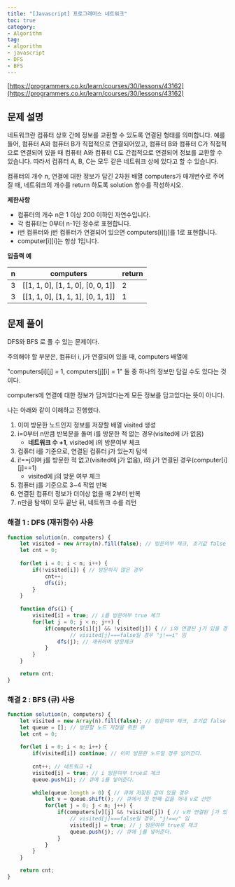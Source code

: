 ```yaml
---
title: "[Javascript] 프로그래머스 네트워크"
toc: true
category:
- Algorithm
tag:
- algorithm
- javascript
- DFS
- BFS
---
```


[https://programmers.co.kr/learn/courses/30/lessons/43162](https://programmers.co.kr/learn/courses/30/lessons/43162)

## 문제 설명
네트워크란 컴퓨터 상호 간에 정보를 교환할 수 있도록 연결된 형태를 의미합니다. 
예를 들어, 컴퓨터 A와 컴퓨터 B가 직접적으로 연결되어있고, 컴퓨터 B와 컴퓨터 C가 직접적으로 연결되어 있을 때 컴퓨터 A와 컴퓨터 C도 간접적으로 연결되어 정보를 교환할 수 있습니다. 
따라서 컴퓨터 A, B, C는 모두 같은 네트워크 상에 있다고 할 수 있습니다.

컴퓨터의 개수 n, 연결에 대한 정보가 담긴 2차원 배열 computers가 매개변수로 주어질 때, 네트워크의 개수를 return 하도록 solution 함수를 작성하시오.

**제한사항**
- 컴퓨터의 개수 n은 1 이상 200 이하인 자연수입니다.
- 각 컴퓨터는 0부터 n-1인 정수로 표현합니다.
- i번 컴퓨터와 j번 컴퓨터가 연결되어 있으면 computers[i][j]를 1로 표현합니다.
- computer[i][i]는 항상 1입니다.


**입출력 예**

| n |	computers |	return |
| -------- | -------- | -------- |
| 3 |	[[1, 1, 0], [1, 1, 0], [0, 0, 1]]	| 2 |
| 3 |	[[1, 1, 0], [1, 1, 1], [0, 1, 1]] | 1 |

## 문제 풀이
DFS와 BFS 로 풀 수 있는 문제이다.

주의해야 할 부분은, 컴퓨터 i, j가 연결되어 있을 때, computers 배열에

"computers[i][j] = 1, computers[j][i] = 1" 둘 중 하나의 정보만 담길 수도 있다는 것이다.

computers에 연결에 대한 정보가 담겨있다는게 모든 정보를 담고있다는 뜻이 아니다.

나는 아래와 같이 이해하고 진행했다.

1. 이미 방문한 노드인지 정보를 저장할 배열 visited 생성
2. i=0부터 n만큼 반복문을 돌며 i를 방문한 적 없는 경우(visited에 i가 없음)
	*  **네트워크 수 +1**, visited에 i의 방문여부 체크
3. 컴퓨터 i를 기준으로, 연결된 컴퓨터 j가 있는지 탐색
4. i!==j이며  j를 방문한 적 없고(visited에 j가 없음), i와 j가 연결된 경우(computer[i][j]==1)
	* 	visited에 j의 방문 여부 체크
5. 컴퓨터 j를 기준으로 3~4 작업 반복
6. 연결된 컴퓨터 정보가 더이상 없을 때 2부터 반복
7. n만큼 탐색이 모두 끝난 뒤, 네트워크 수를 리턴

### 해결 1 : DFS (재귀함수) 사용
```javascript
function solution(n, computers) {
    let visited = new Array(n).fill(false); // 방문여부 체크, 초기값 false
    let cnt = 0;
    
    for(let i = 0; i < n; i++) {
        if(!visited[i]) { // 방문하지 않은 경우
            cnt++;
            dfs(i);
        }
    }
    
    function dfs(i) {
        visited[i] = true; // i를 방문여부 true 체크
        for(let j = 0; j < n; j++) {
            if(computers[i][j] && !visited[j]) { // i와 연결된 j가 있을 경우
                    // visited[j]===false일 경우 "j!==i" 임
                dfs(j); // 재귀하며 방문체크
            }
        }
    }

    return cnt;
}
```

### 해결 2 : BFS (큐) 사용
```javascript
function solution(n, computers) {
    let visited = new Array(n).fill(false); // 방문여부 체크, 초기값 false
    let queue = []; // 방문할 노드 저장을 위한 큐
    let cnt = 0;
    
    for(let i = 0; i < n; i++) {
        if(visited[i]) continue; // 이미 방문한 노드일 경우 넘어간다.
        
        cnt++; // 네트워크 +1
        visited[i] = true; // i 방문여부 true로 체크
        queue.push(i); // 큐에 i를 넣어준다.
        
        while(queue.length > 0) { // 큐에 저장된 값이 있을 경우
            let v = queue.shift(); // 큐에서 첫 번째 값을 꺼내 v로 선언
            for(let j = 0; j < n; j++) {
                if(computers[v][j] && !visited[j]) { // v와 연결된 j가 있을 경우
                    // visited[j]===false일 경우, "j!==v" 임
                    visited[j] = true; // j 방문여부 true로 체크
                    queue.push(j); // 큐에 j를 넣어준다.
                }
            }
        }
    }

    return cnt;
}
```
